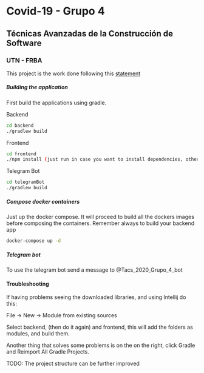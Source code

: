 # Covid-19 - Grupo  4
## Técnicas Avanzadas de la Construcción de Software
### UTN - FRBA

This project is the work done following this [statement](https://docs.google.com/document/u/1/d/e/2PACX-1vQo5WkN-3RTLaeB5885hlfcnuWFgxzxe-u5gPa5IGrtkeTF9BHMjeh1YScTO-Tg000gzllwmRaFFKet/pub "TACS - Covid19 - Enunciado")

##### Building the application

First build the applications using gradle.

Backend 

```bash
cd backend
./gradlew build
```
Frontend

```bash
cd frontend
./npm install (just run in case you want to install dependencies, otherwise is not needed)
```
Telegram Bot

```bash
cd telegramBot
./gradlew build
```

##### Compose docker containers

Just up the docker compose. It will proceed to build all the dockers images before composing the containers.
Remember always to build your backend app

```bash
docker-compose up -d
```

##### Telegram bot

To use the telegram bot send a message to @Tacs_2020_Grupo_4_bot

#### Troubleshooting

If having problems seeing the downloaded libraries, and using Intellij do this:

File -> New -> Module from existing sources 

Select backend, (then do it again) and frontend, this will add the folders as modules, and build them.

Another thing that solves some problems is on the on the right, click Gradle and Reimport All Gradle Projects.

TODO: The project structure can be further improved
